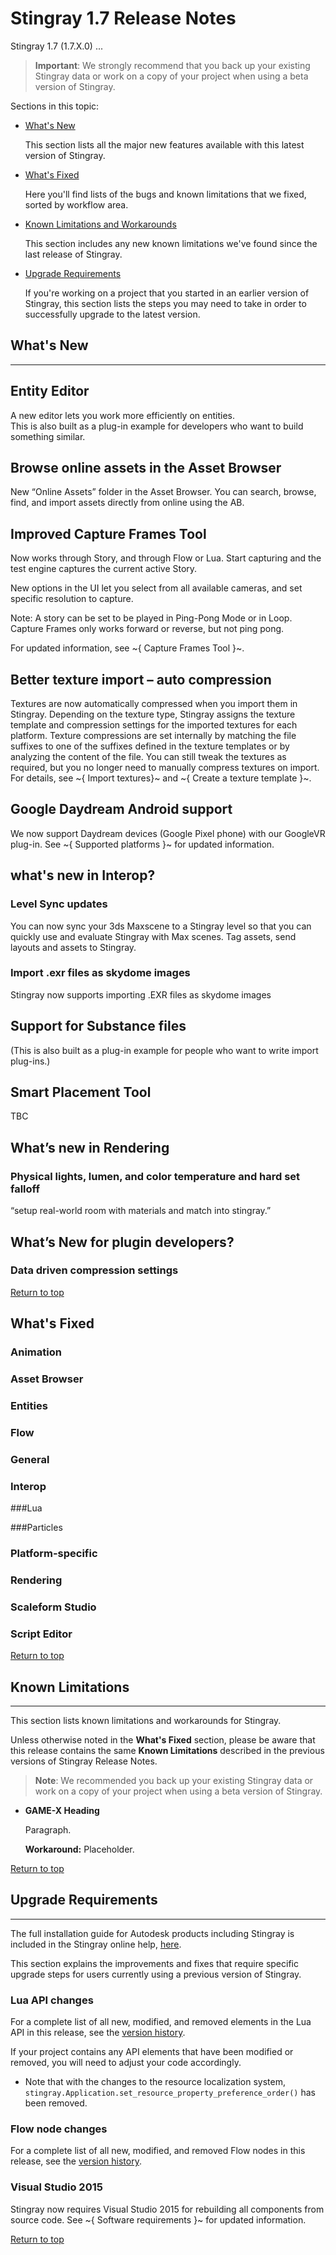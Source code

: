 # Stingray 1.7 Release Notes
<a name="top"></a>

Stingray 1.7 (1.7.X.0) ...

> **Important**: We strongly recommend that you back up your existing Stingray data or work on a copy of your project when using a beta version of Stingray.

Sections in this topic:

-	[What's New](#whats-new)

	This section lists all the major new features available with this latest version of Stingray.

-	[What's Fixed](#whats-fixed)

	Here you'll find lists of the bugs and known limitations that we fixed, sorted by workflow area.

-	[Known Limitations and Workarounds](#known-limitations)

	This section includes any new known limitations we've found since the last release of Stingray.

-	[Upgrade Requirements](#upgrade-requirements)

	If you're working on a project that you started in an earlier version of Stingray, this section lists the steps you may need to take in order to successfully upgrade to the latest version.

## What's New

* * *

## Entity Editor

A new editor lets you work more efficiently on entities.  
This is also built as a plug-in example for developers who want to build something similar.

## Browse online assets in the Asset Browser
New “Online Assets” folder in the Asset Browser. You can search, browse, find, and import assets directly from online using the AB.

## Improved Capture Frames Tool

Now works through Story, and through Flow or Lua.
Start capturing and the test engine captures the current active Story.

New options in the UI let you select from all available cameras, and set specific resolution to capture.

Note: A story can be set to be played in Ping-Pong Mode or in Loop. Capture Frames only works forward or reverse, but not ping pong.

For updated information, see ~{ Capture Frames Tool }~.

## Better texture import – auto compression

Textures are now automatically compressed when you import them in Stingray.  Depending on the texture type, Stingray assigns the texture template and compression settings for the imported textures for each platform.  Texture compressions are set internally by matching the file suffixes to one of the suffixes defined in the texture templates or by analyzing the content of the file. You can still tweak the textures as required, but you no longer need to manually compress textures on import. For details, see ~{ Import textures}~ and ~{ Create a texture template }~.

## Google Daydream Android support

We now support Daydream devices (Google Pixel phone) with our GoogleVR plug-in. See ~{ Supported platforms }~ for updated information.

## what's new in Interop?

### Level Sync updates

You can now sync your 3ds Maxscene to a Stingray level so that you can quickly use and evaluate Stingray with Max scenes.
Tag assets, send layouts and assets to Stingray.

### Import .exr files as skydome images

Stingray now supports importing .EXR files as skydome images

## Support for Substance files

(This is also built as a plug-in example for people who want to write import plug-ins.)

## Smart Placement Tool

TBC

## What’s new in Rendering

### Physical lights, lumen, and color temperature and hard set falloff

“setup real-world room with materials and match into stingray.”

## What’s New for plugin developers?

### Data driven compression settings

[Return to top](#top)

## What's Fixed

### Animation

### Asset Browser

### Entities

### Flow

### General

### Interop

###Lua

###Particles

### Platform-specific

### Rendering

### Scaleform Studio

### Script Editor

[Return to top](#top)

## Known Limitations

* * *

This section lists known limitations and workarounds for Stingray.

Unless otherwise noted in the **What's Fixed** section, please be aware that this release contains the same **Known Limitations** described in the previous versions of Stingray Release Notes.

> **Note**: We recommended you back up your existing Stingray data or work on a copy of your project when using a beta version of Stingray.

- **GAME-X Heading**

	Paragraph.

	**Workaround:** Placeholder.

[Return to top](#top)

## Upgrade Requirements

* * *

The full installation guide for Autodesk products including Stingray is included in the Stingray online help, [here](http://www.autodesk.com/stingray-install-ENU "here").

This section explains the improvements and fixes that require specific upgrade steps for users currently using a previous version of Stingray.

### Lua API changes

For a complete list of all new, modified, and removed elements in the Lua API in this release, see the [version history](../../lua_ref/versions.html).

If your project contains any API elements that have been modified or removed, you will need to adjust your code accordingly.

-	Note that with the changes to the resource localization system, `stingray.Application.set_resource_property_preference_order()` has been removed.

### Flow node changes

For a complete list of all new, modified, and removed Flow nodes in this release, see the [version history](../../flow_ref/versions.html).

### Visual Studio 2015

Stingray now requires Visual Studio 2015 for rebuilding all components from source code. See ~{ Software requirements }~ for updated information.

[Return to top](#top)
